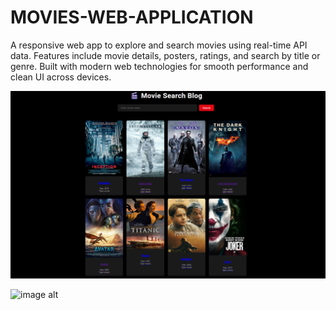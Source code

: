 # MOVIES-WEB-APPLICATION
A responsive web app to explore and search movies using real-time API data. Features include movie details, posters, ratings, and search by title or genre. Built with modern web technologies for smooth performance and clean UI across devices.


![image alt](https://github.com/MOHAMMED-KHAJA-045/MOVIES-WEB-APPLICATION/blob/5467dcfb3846c274ac7552ca13c8e950c07e7972/MOVIES%20UI.png)



![image alt]()
